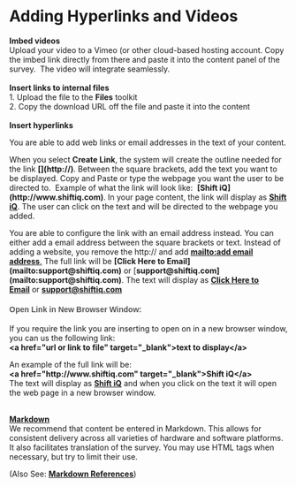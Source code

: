 # Adding Hyperlinks and Videos

<p><b>Imbed videos</b><br>Upload your video to a Vimeo (or other cloud-based hosting account. Copy the imbed link directly from there and paste it into the content panel of the survey.&nbsp; The video will integrate seamlessly.<br><br><b>Insert links to internal files</b><br>1.	Upload the file to the <b>Files</b> toolkit<br>2.	Copy the download URL off the file and paste it into the content<br><br><b>Insert hyperlinks</b><br></p><p>You are able to add web links or email addresses in the text of your content.</p><p>When you select&nbsp;<span style="font-weight: 700;">Create Link</span>, the system will create the outline needed for the link&nbsp;<span style="font-weight: 700;">[](http://)</span>.&nbsp;Between the square brackets, add the text you want to be displayed. Copy and Paste or type the webpage you want the user to be directed to.&nbsp; Example of what the link will look like:&nbsp;&nbsp;<span style="font-weight: 700;">[Shift iQ](http://www.shiftiq.com)</span>. In your page content, the link will display as&nbsp;<a href="http://www.shiftiq.com/" target="_blank"><span style="font-weight: 700;">Shift iQ</span></a>. The&nbsp;user can click on the text and will be directed to the webpage you added.</p><p>You are able to configure the link with an email address instead. You can either add a email address between the square brackets or text. Instead of adding a website, you remove the http:// and add&nbsp;<a href="mailto:support@shiftiq.com." target="_blank"><span style="font-weight: 700;">mailto:add email address</span>.</a>&nbsp;The full link will be&nbsp;<span style="font-weight: 700;">[Click Here to Email](mailto:support@shiftiq.com)</span>&nbsp;or [<span style="font-weight: 700;">support@shiftiq.com](mailto:support@shiftiq.com)</span>. The text will display as&nbsp;<a href="mailto:support@shiftiq.com" target="_blank"><span style="font-weight: 700;">Click Here to Email</span></a>&nbsp;or&nbsp;<a href="mailto:support@shiftiq.com" target="_blank"><span style="font-weight: 700;">support@shiftiq.com</span></a></p><h4 style="font-family: Calibri, &quot;Source Sans Pro&quot;, Helvetica, Arial; color: rgb(84, 84, 84);"><span style="color: inherit; font-family: inherit;">Open Link in New Browser Window:</span></h4><p>If you require the link you are inserting to open on in a new browser window, you can us the following link:<br><span style="font-weight: 700;">&lt;a href="url or link to file" target="_blank"&gt;text to display&lt;/a&gt;</span></p><p>An example of the full link will be:<br><span style="font-weight: 700;">&lt;a href="</span><span style="font-weight: 700;">http://www.shiftiq.com</span><span style="font-weight: 700;">" target="_blank"&gt;Shift iQ</span><span style="font-weight: 700;">&lt;/a&gt;<br></span>The text will display as&nbsp;<a href="http://www.shiftiq.com/" target="_blank" style="background-color: rgb(255, 255, 255);"><span style="font-weight: 700;">Shift iQ</span></a>&nbsp;and when you click on the text it will open the web page in a new browser window.</p><p><br><a href="/ui/help/portal/sites/edit-site-contents/markdown" target="_blank"><b>Markdown</b></a><br>We recommend that content be entered in Markdown. This allows for consistent delivery across all varieties of hardware and software platforms.&nbsp; It also facilitates translation of the survey. You may use HTML tags when necessary, but try to limit their use.&nbsp;<br></p>

(Also See:  <a href="/ui/help/portal/messages/authoring-messages/markdown-reference" target="_blank"><b>Markdown References</b></a>)
